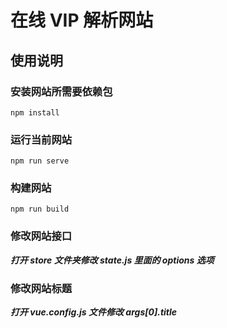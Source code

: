 # 在线 VIP 解析网站

## 使用说明

### 安装网站所需要依赖包

```
npm install
```

### 运行当前网站

```
npm run serve
```

### 构建网站

```
npm run build
```

### 修改网站接口

**_打开 store 文件夹修改 state.js 里面的 options 选项_**

### 修改网站标题

**_打开 vue.config.js 文件修改 args[0].title_**
